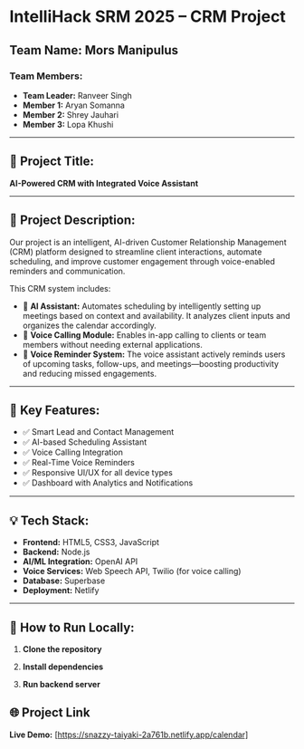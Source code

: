 # IntelliHack SRM 2025 – CRM Project

## Team Name: Mors Manipulus

### Team Members:
- **Team Leader:** Ranveer Singh  
- **Member 1:** Aryan Somanna  
- **Member 2:** Shrey Jauhari  
- **Member 3:** Lopa Khushi  

---

## 📌 Project Title:
**AI-Powered CRM with Integrated Voice Assistant**

---

## 🧠 Project Description:

Our project is an intelligent, AI-driven Customer Relationship Management (CRM) platform designed to streamline client interactions, automate scheduling, and improve customer engagement through voice-enabled reminders and communication.

This CRM system includes:
- 🔹 **AI Assistant:** Automates scheduling by intelligently setting up meetings based on context and availability. It analyzes client inputs and organizes the calendar accordingly.
- 🔹 **Voice Calling Module:** Enables in-app calling to clients or team members without needing external applications.
- 🔹 **Voice Reminder System:** The voice assistant actively reminds users of upcoming tasks, follow-ups, and meetings—boosting productivity and reducing missed engagements.

---

## 🚀 Key Features:

- ✅ Smart Lead and Contact Management  
- ✅ AI-based Scheduling Assistant  
- ✅ Voice Calling Integration  
- ✅ Real-Time Voice Reminders  
- ✅ Responsive UI/UX for all device types  
- ✅ Dashboard with Analytics and Notifications  

---

## 💡 Tech Stack:

- **Frontend:** HTML5, CSS3, JavaScript  
- **Backend:** Node.js  
- **AI/ML Integration:** OpenAI API  
- **Voice Services:** Web Speech API, Twilio (for voice calling)  
- **Database:** Superbase
- **Deployment:** Netlify  

---

## 🧪 How to Run Locally:

1. **Clone the repository**

2. **Install dependencies**

3. **Run backend server**

## 🌐 Project Link

**Live Demo:** [https://snazzy-taiyaki-2a761b.netlify.app/calendar]

